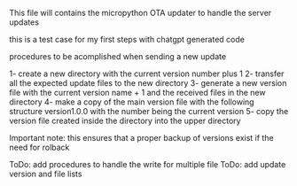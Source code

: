 This file will contains the micropython OTA updater to handle the server updates

this is a test case for my first steps with chatgpt generated code

procedures to be acomplished when sending a new update

1- create a new directory with the current version number plus 1
2- transfer all the expected update files to the new directory
3- generate a new version file with the current version name + 1 and the received files in the new directory
4- make a copy of the main version file with the following structure version1.0.0 with the number being the current version
5- copy the version file created inside the directory into the upper directory

Important note: this ensures that a proper backup of versions exist if the need for rolback

ToDo: add procedures to handle the write for multiple file
ToDo: add update version and file lists